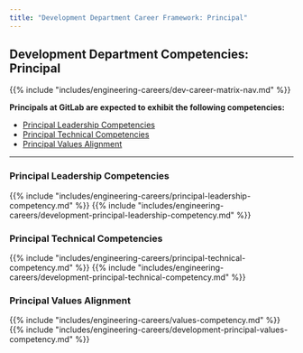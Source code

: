```yaml
---
title: "Development Department Career Framework: Principal"
---
```


## Development Department Competencies: Principal

{{% include "includes/engineering-careers/dev-career-matrix-nav.md" %}}

**Principals at GitLab are expected to exhibit the following competencies:**

- [Principal Leadership Competencies](#principal-leadership-competencies)
- [Principal Technical Competencies](#principal-technical-competencies)
- [Principal Values Alignment](#principal-values-alignment)

---

### Principal Leadership Competencies

{{% include "includes/engineering-careers/principal-leadership-competency.md" %}}
{{% include "includes/engineering-careers/development-principal-leadership-competency.md" %}}
  
### Principal Technical Competencies

{{% include "includes/engineering-careers/principal-technical-competency.md" %}}
{{% include "includes/engineering-careers/development-principal-technical-competency.md" %}}

### Principal Values Alignment

{{% include "includes/engineering-careers/values-competency.md" %}}
{{% include "includes/engineering-careers/development-principal-values-competency.md" %}}
